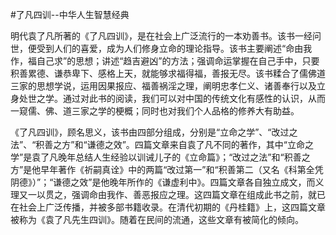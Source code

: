 #﻿了凡四训--中华人生智慧经典

明代袁了凡所著的《了凡四训》，是在社会上广泛流行的一本劝善书。该书一经问世，便受到人们的喜爱，成为人们修身立命的理论指导。该书主要阐述“命由我作，福自己求”的思想；讲述“趋吉避凶”的方法；强调命运掌握在自己手中，只要积善累德、谦恭卑下、感格上天，就能够求福得福，善报无尽。该书糅合了儒佛道三家的思想学说，运用因果报应、福善祸淫之理，阐明忠孝仁义、诸善奉行以及立身处世之学。通过对此书的阅读，我们可以对中国的传统文化有感性的认识，从而一窥儒、佛、道三家之学的梗概；同时也对我们个人品格的修养大有助益。

《了凡四训》，顾名思义，该书由四部分组成，分别是“立命之学”、“改过之法”、“积善之方”和“谦德之效”。四篇文章来自袁了凡不同的著作，其中“立命之学”是袁了凡晚年总结人生经验以训诫儿子的《立命篇》；“改过之法”和“积善之方”是他早年著作《祈嗣真诠》中的两篇“改过第一”和“积善第二（又名《科第全凭阴德》）”；“谦德之效”是他晚年所作的《谦虚利中》。四篇文章各自独立成文，而义理又一以贯之，强调命由我作、善恶报应之理。这四篇文章在组成此书之前，就已在社会上广泛传播，并被多部书籍收录。在清代初期的《丹桂籍》上，这四篇文章被称为《袁了凡先生四训》。随着在民间的流通，这些文章有被简化的倾向。

